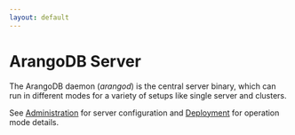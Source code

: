 ```yaml
---
layout: default
---
```

ArangoDB Server
===============

The ArangoDB daemon (_arangod_) is the central server binary, which can run in
different modes for a variety of setups like single server and clusters.

See [Administration](../../Administration/README.md) for server configuration
and [Deployment](../../Deployment/README.md) for operation mode details.
